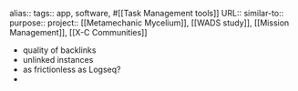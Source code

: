 alias::
tags:: app, software, #[[Task Management tools]] 
URL::
similar-to::
purpose::
project:: [[Metamechanic Mycelium]], [[WADS study]], [[Mission Management]], [[X-C Communities]]

- quality of backlinks
- unlinked instances
- as frictionless as Logseq?
-